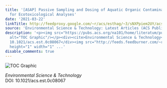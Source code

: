 ```yaml
---
title: '[ASAP] Passive Sampling and Dosing of Aquatic Organic Contaminant Mixtures
  for Ecotoxicological Analyses'
date: '2021-03-22'
linkTitle: http://feedproxy.google.com/~r/acs/esthag/~3/sNXPpiem2UY/acs.est.0c08067
source: 'Environmental Science & Technology: Latest Articles (ACS Publications)'
description: '<p><img src="https://pubs.acs.org/na101/home/literatum/publisher/achs/journals/content/esthag/0/esthag.ahead-of-print/acs.est.0c08067/20210322/images/medium/es0c08067_0005.gif"
  alt="TOC Graphic"/></p><div><cite>Environmental Science & Technology</cite></div><div>DOI:
  10.1021/acs.est.0c08067</div><img src="http://feeds.feedburner.com/~r/acs/esthag/~4/sNXPpiem2UY"
  height="1" width="1" ...'
disable_comments: true
---
```

<p><img src="https://pubs.acs.org/na101/home/literatum/publisher/achs/journals/content/esthag/0/esthag.ahead-of-print/acs.est.0c08067/20210322/images/medium/es0c08067_0005.gif" alt="TOC Graphic"/></p><div><cite>Environmental Science & Technology</cite></div><div>DOI: 10.1021/acs.est.0c08067</div><img src="http://feeds.feedburner.com/~r/acs/esthag/~4/sNXPpiem2UY" height="1" width="1" ...